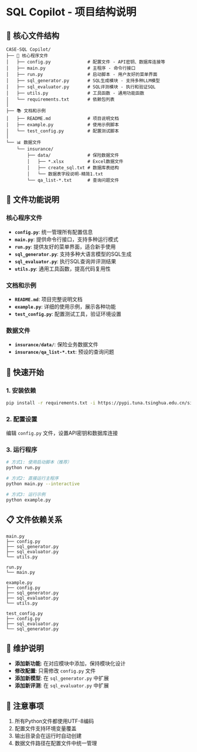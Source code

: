 # SQL Copilot - 项目结构说明

## 📁 核心文件结构

```
CASE-SQL Copilot/
├── 📄 核心程序文件
│   ├── config.py              # 配置文件 - API密钥、数据库连接等
│   ├── main.py                # 主程序 - 命令行接口
│   ├── run.py                 # 启动脚本 - 用户友好的菜单界面
│   ├── sql_generator.py       # SQL生成模块 - 支持多种LLM模型
│   ├── sql_evaluator.py       # SQL评测模块 - 执行和验证SQL
│   ├── utils.py               # 工具函数 - 通用功能函数
│   └── requirements.txt       # 依赖包列表
│
├── 📚 文档和示例
│   ├── README.md              # 项目说明文档
│   ├── example.py             # 使用示例脚本
│   └── test_config.py         # 配置测试脚本
│
└── 📊 数据文件
    └── insurance/
        ├── data/              # 保险数据文件
        │   ├── *.xlsx         # Excel数据文件
        │   ├── create_sql.txt # 数据库表结构
        │   └── 数据表字段说明-精简1.txt
        └── qa_list-*.txt      # 查询问题文件
```

## 🎯 文件功能说明

### 核心程序文件
- **`config.py`**: 统一管理所有配置信息
- **`main.py`**: 提供命令行接口，支持多种运行模式
- **`run.py`**: 提供友好的菜单界面，适合新手使用
- **`sql_generator.py`**: 支持多种大语言模型的SQL生成
- **`sql_evaluator.py`**: 执行SQL查询并评测结果
- **`utils.py`**: 通用工具函数，提高代码复用性

### 文档和示例
- **`README.md`**: 项目完整说明文档
- **`example.py`**: 详细的使用示例，展示各种功能
- **`test_config.py`**: 配置测试工具，验证环境设置

### 数据文件
- **`insurance/data/`**: 保险业务数据文件
- **`insurance/qa_list-*.txt`**: 预设的查询问题

## 🚀 快速开始

### 1. 安装依赖
```bash
pip install -r requirements.txt -i https://pypi.tuna.tsinghua.edu.cn/simple/
```

### 2. 配置设置
编辑 `config.py` 文件，设置API密钥和数据库连接

### 3. 运行程序
```bash
# 方式1: 使用启动脚本（推荐）
python run.py

# 方式2: 直接运行主程序
python main.py --interactive

# 方式3: 运行示例
python example.py
```

## 📋 文件依赖关系

```
main.py
├── config.py
├── sql_generator.py
├── sql_evaluator.py
└── utils.py

run.py
└── main.py

example.py
├── config.py
├── sql_generator.py
├── sql_evaluator.py
└── utils.py

test_config.py
├── config.py
├── sql_evaluator.py
└── sql_generator.py
```

## 🔧 维护说明

- **添加新功能**: 在对应模块中添加，保持模块化设计
- **修改配置**: 只需修改 `config.py` 文件
- **添加新模型**: 在 `sql_generator.py` 中扩展
- **添加新评测**: 在 `sql_evaluator.py` 中扩展

## 📝 注意事项

1. 所有Python文件都使用UTF-8编码
2. 配置文件支持环境变量覆盖
3. 输出目录会在运行时自动创建
4. 数据文件路径在配置文件中统一管理
